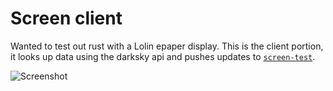 # Screen client

Wanted to test out rust with a Lolin epaper display. This is the client portion, it looks up data using the darksky api and pushes updates to [`screen-test`](https://github.com/etrombly/screen-test).

![Screenshot](/screenshot.jpg?raw=true "Screenshot")